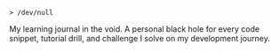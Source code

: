 ```
> /dev/null
```

My learning journal in the void. A personal black hole for every code snippet, tutorial drill, and challenge I solve on my development journey.
